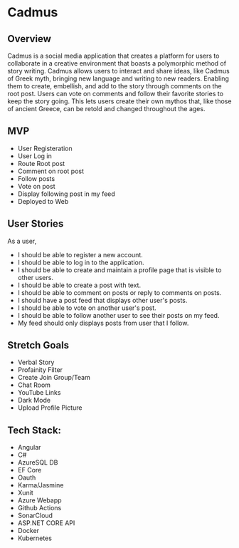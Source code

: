 # Cadmus

## Overview
Cadmus is a social media application that creates a platform for users to collaborate in a creative environment that boasts a polymorphic method of story writing. Cadmus allows users to interact and share ideas, like Cadmus of Greek myth, bringing new language and writing to new readers. Enabling them to create, embellish, and add to the story through comments on the root post. Users can vote on comments and follow their favorite stories to keep the story going. This lets users create their own mythos that, like those of ancient Greece, can be retold and changed throughout the ages.


## MVP

- User Registeration
- User Log in
- Route Root post
- Comment on root post 
- Follow posts
- Vote on post
- Display following post in my feed
- Deployed to Web


## User Stories
As a user, 
- I should be able to register a new account.
- I should be able to log in to the application.
- I should be able to create and maintain a profile page that is visible to other users.
- I should be able to create a post with text.
- I should be able to comment on posts or reply to comments on posts.
- I should have a post feed that displays other user's posts.
- I should be able to vote on another user's post.
- I should be able to follow another user to see their posts on my feed.
- My feed should only displays posts from user that I follow.

## Stretch Goals
- Verbal Story
- Profainity Filter
- Create Join Group/Team
- Chat Room
- YouTube Links
- Dark Mode
- Upload Profile Picture

## Tech Stack:

- Angular
- C#
- AzureSQL DB
- EF Core
- Oauth
- Karma/Jasmine
- Xunit
- Azure Webapp
- Github Actions
- SonarCloud
- ASP.NET CORE API
- Docker
- Kubernetes
